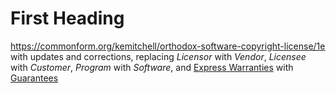# First Heading

<https://commonform.org/kemitchell/orthodox-software-copyright-license/1e> with updates and corrections, replacing _Licensor_ with _Vendor_, _Licensee_ with _Customer_, _Program_ with _Software_, and [Express Warranties]() with [Guarantees]()

